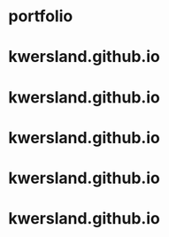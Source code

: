 # portfolio
# kwersland.github.io
# kwersland.github.io
# kwersland.github.io
# kwersland.github.io
# kwersland.github.io
